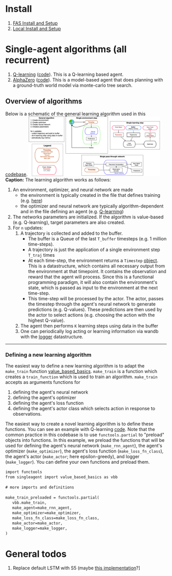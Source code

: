 # Install

1. [FAS Install and Setup](install-fas.md)
2. [Local Install and Setup](install.md)

# Single-agent algorithms (all recurrent)

1. [Q-learning](https://openreview.net/forum?id=r1lyTjAqYX) ([code](singleagent/qlearning.py)). This is a Q-learning based agent.
2. [AlphaZero](https://arxiv.org/abs/1712.01815) ([code](singleagent/alphazero.py)). This is a model-based agent that does planning with a ground-truth world model via monte-carlo tree search.


## Overview of algorithms
Below is a schematic of the general learning algorithm used in this [codebase](singleagent/value_based_basics.py).
<img src="images/overview.png" alt="FARM" style="zoom:40%;" />
**Caption:** The learning algorithm works as follows:

1. An environment, optimizer, and neural network are made
   - the environment is typically created in the file that defines training (e.g. [here](singleagent/baselines.py))
   - the optimizer and neural network are typically algorithm-dependent and in the file defining an agent (e.g. [Q-learning](singleagent/qlearning.py)) 
2. The networks parameters are initialized. If the algorithm is value-based (e.g. Q-learning), target parameters are also created.
3. For `n` updates:
   1. A trajectory is collected and added to the buffer.
      - The buffer is a Queue of the last `T_buffer` timesteps (e.g. 1 million time-steps).
      - A trajectory is just the application of a single environment step `T_traj` times
      - At each time-step, the environment returns a `Timestep` [object](singleagent/basics.py). This is a datastructure, which contains all necessary output from the environment at that timepoint. It contains the observation and reward that the agent will process. Since this is a functional programming paradigm, it will also contain the environment's state, which is passed as input to the environment at the next time-step.
      - This time-step will be processed by the actor. The actor, passes the timestep through the agent's neural network to generate predictions (e.g. Q-values). These predictions are then used by the actor to select actions (e.g. choosing the action with the highest Q-value).
   2. The agent then performs `K` learning steps using data in the buffer
   3. One can periodically log acting or learning information via wandb with the [logger](library/loggers.py) datastructure.

--- 
### Defining a new learning algorithm
The easiest way to define a new learning algorithm is to adapt the `make_train` function [value_based_basics](singleagent/value_based_basics.py).
`make_train` is a function which creates a `train_function` which is used to train an algorithm. 
`make_train` accepts as arguments functions for

1. defining the agent's neural network
2. defining the agent's optimizer
3. defining the agent's loss function
4. defining the agent's actor class which selects action in response to observations.

The easiest way to create a novel learning algorithm is to define these functions. You can see an example with Q-learning [code](singleagent/qlearning.py#453).
Note that the common practice in this codebase is to use `functools.partial` to "preload" objects into functions. In this example, we preload the functions that will be used for defining the agent's neural network (`make_rnn_agent`), the agent's optimizer (`make_optimizer`), the agent's loss function (`make_loss_fn_class`), the agent's actor (`make_actor`; here epsilon-greedy), and logger (`make_logger`). You can define your own functions and preload them. 

```
import functools
from singleagent import value_based_basics as vbb

# more imports and definitions

make_train_preloaded = functools.partial(
   vbb.make_train,
   make_agent=make_rnn_agent,
   make_optimizer=make_optimizer,
   make_loss_fn_class=make_loss_fn_class,
   make_actor=make_actor,
   make_logger=make_logger,
)
```





# General todos
1. Replace default LSTM with S5 (maybe [this implementation](https://github.com/facebookresearch/minimax/blob/2ae9e04d37f97d7c14308f5a26237dcfca63470f/src/minimax/models/s5.py#L575)?]
